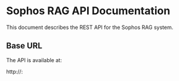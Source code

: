 # Sophos RAG API Documentation

This document describes the REST API for the Sophos RAG system.

## Base URL

The API is available at:

http://<host>:<port>